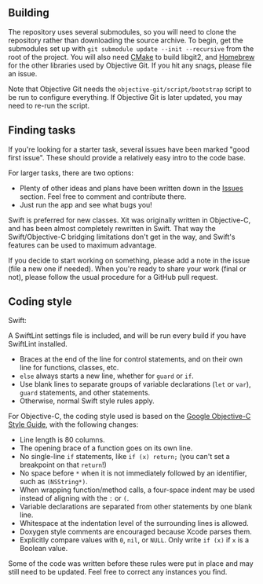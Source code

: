 ## Building

The repository uses several submodules, so you will need to clone the repository rather than downloading the source archive. To begin, get the submodules set up with `git submodule update --init --recursive` from the root of the project. You will also need [CMake] to build libgit2, and [Homebrew] for the other libraries used by Objective Git. If you hit any snags, please file an issue.

[CMake]: http://cmake.org/
[Homebrew]: http://brew.sh

Note that Objective Git needs the `objective-git/script/bootstrap` script to be run to configure everything. If Objective Git is later updated, you may need to re-run the script.

## Finding tasks

If you're looking for a starter task, several issues have been marked "good first issue". These should provide a relatively easy intro to the code base.

For larger tasks, there are two options:

* Plenty of other ideas and plans have been written down in the [Issues] section. Feel free to comment and contribute there.
* Just run the app and see what bugs you!

Swift is preferred for new classes. Xit was originally written in Objective-C, and has been almost completely rewritten in Swift. That way the Swift/Objective-C bridging limitations don't get in the way, and Swift's features can be used to maximum advantage.

[Issues]: https://github.com/Uncommon/Xit/issues

If you decide to start working on something, please add a note in the issue (file a new one if needed). When you're ready to share your work (final or not), please follow the usual procedure for a GitHub pull request.

## Coding style

Swift:

A SwiftLint settings file is included, and will be run every build if you have SwiftLint installed.

* Braces at the end of the line for control statements, and on their own line for functions, classes, etc.
* `else` always starts a new line, whether for `guard` or `if`.
* Use blank lines to separate groups of variable declarations (`let` or `var`), `guard` statements, and other statements.
* Otherwise, normal Swift style rules apply.

For Objective-C, the coding style used is based on the [Google Objective-C Style Guide], with the following changes:

[Google Objective-C Style Guide]: http://google-styleguide.googlecode.com/svn/trunk/objcguide.xml

* Line length is 80 columns.
* The opening brace of a function goes on its own line.
* No single-line `if` statements, like `if (x) return;` (you can't set a breakpoint on that `return`!)
* No space before `*` when it is not immediately followed by an identifier, such as `(NSString*)`.
* When wrapping function/method calls, a four-space indent may be used instead of aligning with the `:` or `(`.
* Variable declarations are separated from other statements by one blank line.
* Whitespace at the indentation level of the surrounding lines is allowed.
* Doxygen style comments are encouraged because Xcode parses them.
* Explicitly compare values with `0`, `nil`, or `NULL`. Only write `if (x)` if `x` is a Boolean value.

Some of the code was written before these rules were put in place and may still need to be updated. Feel free to correct any instances you find.
